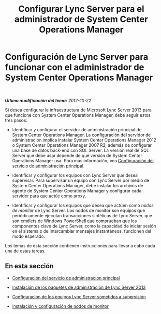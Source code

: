 ﻿---
title: "Configurar Lync Server para el administrador de System Center Operations Manager"
TOCTitle: "Conf. de Lync Server pour le fonct. avec System Center Operations Manager"
ms:assetid: b55a24ab-648b-4142-b3cd-3792860ba872
ms:mtpsurl: https://technet.microsoft.com/es-es/library/JJ205188(v=OCS.15)
ms:contentKeyID: 48276426
ms.date: 01/07/2017
mtps_version: v=OCS.15
ms.translationtype: HT
---

# Configuración de Lync Server para funcionar con el administrador de System Center Operations Manager

 

_**Última modificación del tema:** 2012-10-22_

Si desea configurar la infraestructura de Microsoft Lync Server 2013 para que funcione con System Center Operations Manager, debe seguir estos tres pasos:

  - Identificar y configurar el servidor de administración principal de System Center Operations Manager. La configuración del servidor de administración implica instalar System Center Operations Manager 2012 o System Center Operations Manager 2007 R2, además de configurar una base de datos back-end con SQL Server. La versión real de SQL Server que debe usar depende de qué versión de System Center Operations Manager usa. Para más información, vea [Configuración del servicio de administración principal](lync-server-2013-configuring-the-primary-management-server.md).

  - Identificar y configurar los equipos con Lync Server que desea supervisar. Para supervisar un equipo con Lync Server por medio de System Center Operations Manager, debe instalar los archivos de agente de System Center Operations Manager y configurar cada servidor para que actúe como proxy.

  - Identificar y configurar los equipos que desea que actúen como *nodos de monitor* de Lync Server. Los nodos de monitor son equipos que periódicamente ejecutan transacciones sintéticas de Lync Server, que son cmdlets de Windows PowerShell que comprueban que los componentes clave de Lync Server, como la capacidad de iniciar sesión en el sistema o de intercambiar mensajes instantáneos, funcionen del modo esperado.

Los temas de esta sección contienen instrucciones para llevar a cabo cada una de estas tareas.

## En esta sección

  - [Configuración del servicio de administración principal](lync-server-2013-configuring-the-primary-management-server.md)

  - [Instalación de los paquetes de administración de Lync Server 2013](lync-server-2013-installing-the-lync-server-2013-management-packs.md)

  - [Configuración de los equipos Lync Server sometidos a supervisión](lync-server-2013-configuring-the-lync-server-computers-that-will-be-monitored.md)

  - [Instalación y configuración de nodos de monitor](lync-server-2013-installing-and-configuring-watcher-nodes.md)

